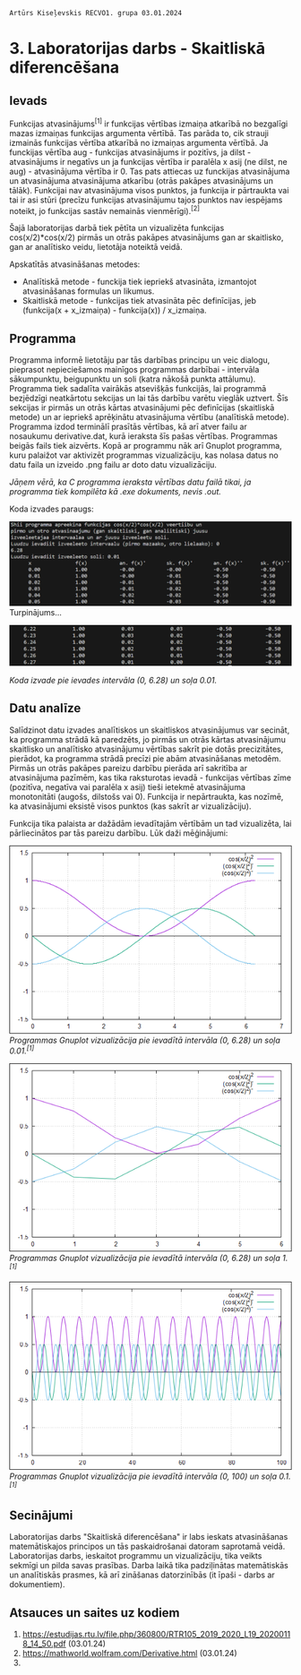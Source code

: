     Artūrs Kiseļevskis RECVO1. grupa 03.01.2024
# 3. Laboratorijas darbs - Skaitliskā diferencēšana
## Ievads
Funkcijas atvasinājums<sup>[1]</sup> ir funkcijas vērtības izmaiņa atkarībā no bezgalīgi mazas izmaiņas funkcijas argumenta vērtībā. Tas parāda to, cik strauji izmainās funkcijas vērtība atkarībā no izmaiņas argumenta vērtībā. Ja funckijas vērtība aug - funkcijas atvasinājums ir pozitīvs, ja dilst - atvasinājums ir negatīvs un ja funkcijas vērtība ir paralēla x asij (ne dilst, ne aug) - atvasinājuma vērtība ir 0. Tas pats attiecas uz funckijas atvasinājuma un atvasinājuma atvasinājuma atkarību (otrās pakāpes atvasinājums un tālāk). Funkcijai nav atvasinājuma visos punktos, ja funkcija ir pārtraukta vai tai ir asi stūri (precīzu funkcijas atvasinājumu tajos punktos nav iespējams noteikt, jo funkcijas sastāv nemainās vienmērīgi).<sup>[2]</sup>

Šajā laboratorijas darbā tiek pētīta un vizualizēta funkcijas cos(x/2)*cos(x/2) pirmās un otrās pakāpes atvasinājums gan ar skaitlisko, gan ar analītisko veidu, lietotāja noteiktā veidā.

Apskatītās atvasināšanas metodes:
* Analītiskā metode - funckija tiek iepriekš atvasināta, izmantojot atvasināšanas formulas un likumus.
* Skaitliskā metode - funkcijas tiek atvasināta pēc definīcijas, jeb (funkcija(x + x_izmaiņa) - funkcija(x)) / x_izmaiņa.


## Programma
Programma informē lietotāju par tās darbības principu un veic dialogu, pieprasot nepieciešamos mainīgos programmas darbībai - intervāla sākumpunktu, beigupunktu un soli (katra nākošā punkta attālumu). Programma tiek sadalīta vairākās atsevišķās funkcijās, lai programmā bezjēdzīgi neatkārtotu sekcijas un lai tās darbību varētu vieglāk uztvert. Šīs sekcijas ir pirmās un otrās kārtas atvasinājumi pēc definīcijas (skaitliskā metode) un ar iepriekš aprēķinātu atvasinājuma vērtību (analītiskā metode). Programma izdod terminālī prasītās vērtības, kā arī atver failu ar nosaukumu derivative.dat, kurā ieraksta šīs pašas vērtības. Programmas beigās fails tiek aizvērts. Kopā ar programmu nāk arī Gnuplot programma, kuru palaižot var aktivizēt programmas vizualizāciju, kas nolasa datus no datu faila un izveido .png failu ar doto datu vizualizāciju.

*Jāņem vērā, ka C programma ieraksta vērtības datu failā tikai, ja programma tiek kompilēta kā .exe dokuments, nevis .out.*

Koda izvades paraugs:

![Alt text](kods.png)
Turpinājums...

![Alt text](koda_turpinajums.png)

*Koda izvade pie ievades intervāla (0, 6.28) un soļa 0.01.*

## Datu analīze
Salīdzinot datu izvades analītiskos un skaitliskos atvasinājumus var secināt, ka programma strādā kā paredzēts, jo pirmās un otrās kārtas atvasinājumu skaitlisko un analītisko atvasinājumu vērtības sakrīt pie dotās precizitātes, pierādot, ka programma strādā precīzi pie abām atvasināšanas metodēm.
Pirmās un otrās pakāpes pareizu darbību pierāda arī sakritība ar atvasinājuma pazīmēm, kas tika raksturotas ievadā - funkcijas vērtības zīme (pozitīva, negatīva vai paralēla x asij) tieši ietekmē atvasinājuma monotonitāti (augošs, dilstošs vai 0). Funkcija ir nepārtraukta, kas nozīmē, ka atvasinājumi eksistē visos punktos (kas sakrīt ar vizualizāciju).

Funkcija tika palaista ar dažādām ievadītajām vērtībām un tad vizualizēta, lai pārliecinātos par tās pareizu darbību. Lūk daži mēģinājumi:

![Alt text](piemers_1.png)
*Programmas Gnuplot vizualizācija pie ievadītā intervāla (0, 6.28) un soļa 0.01.<sup>[1]</sup>*

*![Alt text](piemers_2.png)
Programmas Gnuplot vizualizācija pie ievadītā intervāla (0, 6.28) un soļa 1.<sup>[1]</sup>*

*![Alt text](piemers_3.png)
Programmas Gnuplot vizualizācija pie ievadītā intervāla (0, 100) un soļa 0.1.<sup>[1]</sup>*

## Secinājumi
Laboratorijas darbs "Skaitliskā diferencēšana" ir labs ieskats atvasināšanas matemātiskajos principos un tās paskaidrošanai datoram saprotamā veidā. Laboratorijas darbs, ieskaitot programmu un vizualizāciju, tika veikts sekmīgi un pilda savas prasības. Darba laikā tika padziļinātas matemātiskās un analītiskās prasmes, kā arī zināšanas datorzinībās (it īpaši - darbs ar dokumentiem). 

## Atsauces un saites uz kodiem
1. https://estudijas.rtu.lv/file.php/360800/RTR105_2019_2020_L19_20200118_14_50.pdf (03.01.24)
1. https://mathworld.wolfram.com/Derivative.html (03.01.24)
1. 